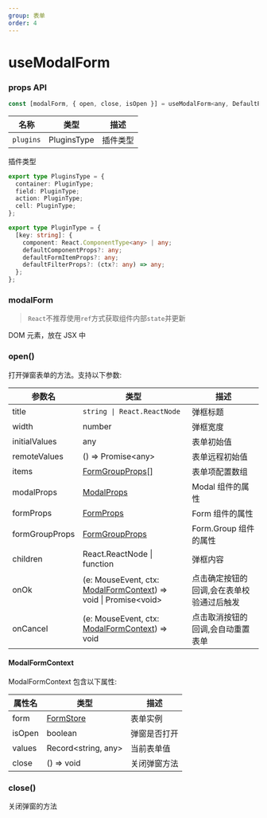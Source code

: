 ```yaml
---
group: 表单
order: 4
---
```


# useModalForm

<code src="./usemodalform-demo.tsx" ></code>

### props API

```jsx | pure
const [modalForm, { open, close, isOpen }] = useModalForm<any, DefaultPluginsType>(props);
```

| 名称      | 类型        | 描述     |
| --------- | ----------- | -------- |
| `plugins` | PluginsType | 插件类型 |

插件类型

```typescript
export type PluginsType = {
  container: PluginType;
  field: PluginType;
  action: PluginType;
  cell: PluginType;
};

export type PluginType = {
  [key: string]: {
    component: React.ComponentType<any> | any;
    defaultComponentProps?: any;
    defaultFormItemProps?: any;
    defaultFilterProps?: (ctx?: any) => any;
  };
};
```

### modalForm

> `React`不推荐使用`ref`方式获取组件内部`state`并更新

DOM 元素，放在 JSX 中

### open()

打开弹窗表单的方法。支持以下参数:

| 参数名         | 类型                                                                                                       | 描述                                      |
| -------------- | ---------------------------------------------------------------------------------------------------------- | ----------------------------------------- |
| title          | `string \| React.ReactNode`                                                                                | 弹框标题                                  |
| width          | number                                                                                                     | 弹框宽度                                  |
| initialValues  | any                                                                                                        | 表单初始值                                |
| remoteValues   | () => Promise\<any\>                                                                                       | 表单远程初始值                            |
| items          | [FormGroupProps[]](/form/group)                                                                            | 表单项配置数组                            |
| modalProps     | [ModalProps](https://4x.ant.design/components/modal-cn/#API)                                               | Modal 组件的属性                          |
| formProps      | [FormProps](/form/form#api)                                                                                | Form 组件的属性                           |
| formGroupProps | [FormGroupProps](/form/group#api)                                                                          | Form.Group 组件的属性                     |
| children       | React.ReactNode \| function                                                                                | 弹框内容                                  |
| onOk           | (e: MouseEvent, ctx: [ModalFormContext](/form/use-modal-form#modalformcontext)) => void \| Promise\<void\> | 点击确定按钮的回调,会在表单校验通过后触发 |
| onCancel       | (e: MouseEvent, ctx: [ModalFormContext](/form/use-modal-form#modalformcontext)) => void                    | 点击取消按钮的回调,会自动重置表单         |

#### ModalFormContext

ModalFormContext 包含以下属性:

| 属性名 | 类型                        | 描述         |
| ------ | --------------------------- | ------------ |
| form   | [FormStore](/form/use-form) | 表单实例     |
| isOpen | boolean                     | 弹窗是否打开 |
| values | Record\<string, any\>       | 当前表单值   |
| close  | () => void                  | 关闭弹窗方法 |

### close()

关闭弹窗的方法

